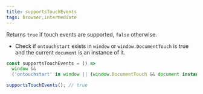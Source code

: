 ```yaml
---
title: supportsTouchEvents
tags: browser,intermediate
---
```


Returns `true` if touch events are supported, `false` otherwise.

- Check if `ontouchstart` exists in `window` or `window.DocumentTouch` is true and the current `document` is an instance of it.

```js
const supportsTouchEvents = () =>
  window &&
  ('ontouchstart' in window || (window.DocumentTouch && document instanceof window.DocumentTouch));
```

```js
supportsTouchEvents(); // true
```
